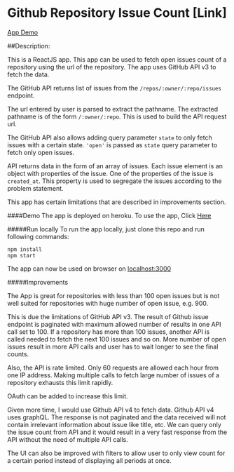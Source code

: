 # Github Repository Issue Count [Link]
[App Demo](https://dy-radius-task.herokuapp.com/)

##Description:

This is a ReactJS app.
This app can be used to fetch open issues count of a repository using the url of the repository. The app uses GitHub API v3 to fetch the data.

The GitHub API returns list of issues from the `/repos/:owner/:repo/issues` endpoint.

The url entered by user is parsed to extract the pathname. The extracted pathname is of the form `/:owner/:repo`. This is used to build the API request url.

The GitHub API also allows adding query parameter `state` to only fetch issues with a certain state. `'open'` is passed as `state` query parameter to fetch only open issues.

API returns data in the form of an array of issues. Each issue element is an object with properties of the issue. One of the properties of the issue is `created_at`. This property is used to segregate the issues according to the problem statement.

This app has certain limitations that are described in improvements section.

####Demo
The app is deployed on heroku. To use the app, Click [Here](https://dy-radius-task.herokuapp.com/)

#####Run locally
To run the app locally, just clone this repo and run following commands: 
  ```
  npm install
  npm start
  ```
  The app can now be used on browser on [localhost:3000](localhost:300)

#####Improvements

The App is great for repositories with less than 100 open issues but is not well suited for repositories with huge number of open issue, e.g. 900.

This is due the limitations of GitHub API v3. The result of Github issue endpoint is paginated with maximum allowed number of results in one API call set to 100. If a repository has more than 100 issues, another API is called needed to fetch the next 100 issues and so on. More number of open issues result in more API calls and user has to wait longer to see the final counts.

Also, the API is rate limited. Only 60 requests are allowed each hour from one IP address. Making multiple calls to fetch large number of issues of a repository exhausts this limit rapidly.

OAuth can be added to increase this limit.

Given more time, I would use Github API v4 to fetch data. Github API v4 uses graphQL. The response is not paginated and the data received will not contain irrelevant information about issue like title, etc. We can query only the issue count from API and it would result in a very fast response from the API without the need of multiple API calls.


The UI can also be improved with filters to allow user to only view count for a certain period instead of displaying all periods at once.
